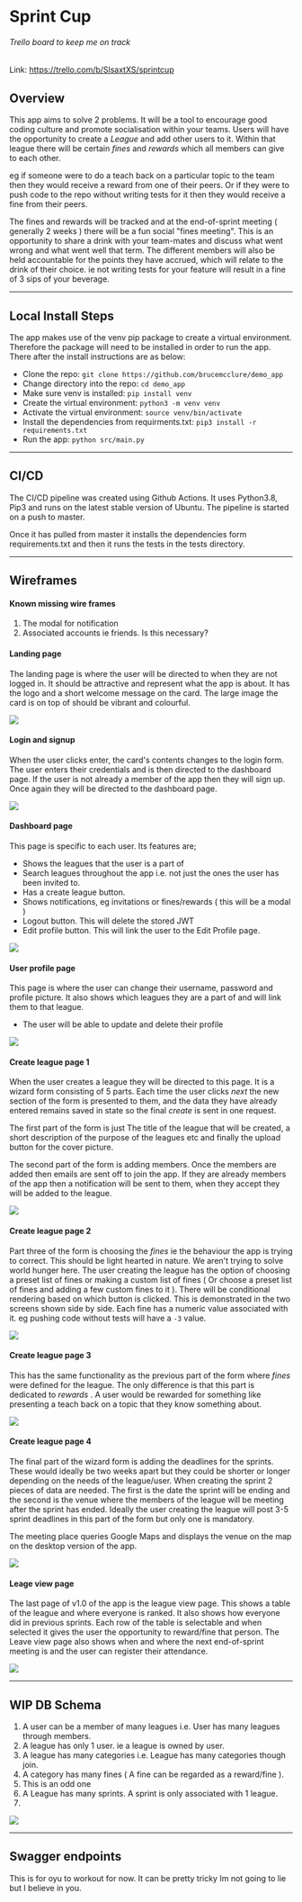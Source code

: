 # Sprint Cup

###### Trello board to keep me on track

Link: https://trello.com/b/SlsaxtXS/sprintcup

## Overview

This app aims to solve 2 problems. It will be a tool to encourage good coding culture and promote socialisation within your teams. Users will have the opportunity to create a _League_ and add other users to it. Within that league there will be certain _fines_ and _rewards_ which all members can give to each other.

eg if someone were to do a teach back on a particular topic to the team then they would receive a reward from one of their peers. Or if they were to push code to the repo without writing tests for it then they would receive a fine from their peers.

The fines and rewards will be tracked and at the end-of-sprint meeting ( generally 2 weeks ) there will be a fun social "fines meeting". This is an opportunity to share a drink with your team-mates and discuss what went wrong and what went well that term. The different members will also be held accountable for the points they have accrued, which will relate to the drink of their choice. ie not writing tests for your feature will result in a fine of 3 sips of your beverage.

---

## Local Install Steps

The app makes use of the venv pip package to create a virtual environment. Therefore the package will need to be installed in order to run the app. There after the install instructions are as below:

- Clone the repo: `git clone https://github.com/brucemcclure/demo_app`
- Change directory into the repo: `cd demo_app`
- Make sure venv is installed: `pip install venv`
- Create the virtual environment: `python3 -m venv venv`
- Activate the virtual environment: `source venv/bin/activate`
- Install the dependencies from requirments.txt: `pip3 install -r requirements.txt`
- Run the app: `python src/main.py`

---

## CI/CD

The CI/CD pipeline was created using Github Actions. It uses Python3.8, Pip3 and runs on the latest stable version of Ubuntu. The pipeline is started on a push to master.

Once it has pulled from master it installs the dependencies form requirements.txt and then it runs the tests in the tests directory.

---

## Wireframes

#### Known missing wire frames

1. The modal for notification
2. Associated accounts ie friends. Is this necessary?

#### Landing page

The landing page is where the user will be directed to when they are not logged in. It should be attractive and represent what the app is about. It has the logo and a short welcome message on the card. The large image the card is on top of should be vibrant and colourful.

![](docs/wire-frames/landing-page.png)

#### Login and signup

When the user clicks enter, the card's contents changes to the login form. The user enters their credentials and is then directed to the dashboard page. If the user is not already a member of the app then they will sign up. Once again they will be directed to the dashboard page.

![](docs/wire-frames/login-sign-up-page.png)

#### Dashboard page

This page is specific to each user. Its features are;

- Shows the leagues that the user is a part of
- Search leagues throughout the app i.e. not just the ones the user has been invited to.
- Has a create league button.
- Shows notifications, eg invitations or fines/rewards ( this will be a modal )
- Logout button. This will delete the stored JWT
- Edit profile button. This will link the user to the Edit Profile page.

![](docs/wire-frames/dashboard-page.png)

#### User profile page

This page is where the user can change their username, password and profile picture. It also shows which leagues they are a part of and will link them to that league.

- The user will be able to update and delete their profile

![](docs/wire-frames/user-profile-page.png)

#### Create league page 1

When the user creates a league they will be directed to this page. It is a wizard form consisting of 5 parts. Each time the user clicks _next_ the new section of the form is presented to them, and the data they have already entered remains saved in state so the final _create_ is sent in one request.

The first part of the form is just The title of the league that will be created, a short description of the purpose of the leagues etc and finally the upload button for the cover picture.

The second part of the form is adding members. Once the members are added then emails are sent off to join the app. If they are already members of the app then a notification will be sent to them, when they accept they will be added to the league.

![](docs/wire-frames/create-league-page-1.png)

#### Create league page 2

Part three of the form is choosing the _fines_ ie the behaviour the app is trying to correct. This should be light hearted in nature. We aren't trying to solve world hunger here. The user creating the league has the option of choosing a preset list of fines or making a custom list of fines ( Or choose a preset list of fines and adding a few custom fines to it ). There will be conditional rendering based on which button is clicked. This is demonstrated in the two screens shown side by side. Each fine has a numeric value associated with it. eg pushing code without tests will have a `-3` value.

![](docs/wire-frames/create-league-page-2.png)

#### Create league page 3

This has the same functionality as the previous part of the form where _fines_ were defined for the league. The only difference is that this part is dedicated to _rewards_ . A user would be rewarded for something like presenting a teach back on a topic that they know something about.

![](docs/wire-frames/create-league-page-3.png)

#### Create league page 4

The final part of the wizard form is adding the deadlines for the sprints. These would ideally be two weeks apart but they could be shorter or longer depending on the needs of the league/user. When creating the sprint 2 pieces of data are needed. The first is the date the sprint will be ending and the second is the venue where the members of the league will be meeting after the sprint has ended. Ideally the user creating the league will post 3-5 sprint deadlines in this part of the form but only one is mandatory.

The meeting place queries Google Maps and displays the venue on the map on the desktop version of the app.

![](docs/wire-frames/create-league-page-4.png)

#### Leage view page

The last page of v1.0 of the app is the league view page. This shows a table of the league and where everyone is ranked. It also shows how everyone did in previous sprints. Each row of the table is selectable and when selected it gives the user the opportunity to reward/fine that person. The Leave view page also shows when and where the next end-of-sprint meeting is and the user can register their attendance.

![](docs/wire-frames/league-view-page.png)

---

## WIP DB Schema

1. A user can be a member of many leagues i.e. User has many leagues through members.
2. A league has only 1 user. ie a league is owned by user.
3. A league has many categories i.e. League has many categories though join.
4. A category has many fines ( A fine can be regarded as a reward/fine ).
5. This is an odd one
6. A League has many sprints. A sprint is only associated with 1 league.
7.

![](docs/db/schema.png)

---

## Swagger endpoints

This is for oyu to workout for now. It can be pretty tricky Im not going to lie but I believe in you.
